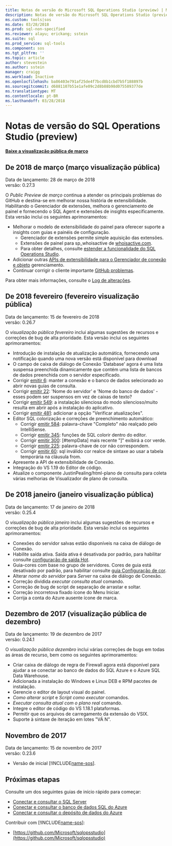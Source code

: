 ```yaml
---
title: Notas de versão do Microsoft SQL Operations Studio (preview) | Microsoft Docs
description: Notas de versão do Microsoft SQL Operations Studio (preview)
ms.custom: tools|sos
ms.date: 03/28/2018
ms.prod: sql-non-specified
ms.reviewer: alayu; erickang; sstein
ms.suite: sql
ms.prod_service: sql-tools
ms.component: sos
ms.tgt_pltfrm: ''
ms.topic: article
author: stevestein
ms.author: sstein
manager: craigg
ms.workload: Inactive
ms.openlocfilehash: ba86403e791af25de4f7bcd8b1cbd7b5f188897b
ms.sourcegitcommit: d6881107b51e1afe09c2d8b88b98d075589377de
ms.translationtype: MT
ms.contentlocale: pt-BR
ms.lasthandoff: 03/28/2018
---
```

# <a name="sql-operations-studio-preview-release-notes"></a>Notas de versão do SQL Operations Studio (preview)

**[Baixe a visualização pública de março](download.md)**

## <a name="march-2018-march-public-preview"></a>De 2018 de março (março visualização pública)

Data de lançamento: 28 de março de 2018  
versão: 0.27.3

O *Public Preview de março* continua a atender os principais problemas do GitHub e destina-se em melhorar nossa história de extensibilidade. Habilitando o Gerenciador de extensões, melhora o gerenciamento de painel e fornecendo o SQL Agent e extensões de insights especificamente. Esta versão inclui os seguintes aprimoramentos:

- Melhorar o modelo de extensibilidade do painel para oferecer suporte a insights com guias e painéis de configuração.
   - Gerenciador de extensões permite simple aquisição das extensões.
   - Extensões de painel para sp_whoisactive de [whoisactive.com](http://www.whoisactive.com).
   - Para obter detalhes, consulte [estender a funcionalidade do SQL Operations Studio](extensions.md).
- Adicionar outras [APIs de extensibilidade para o Gerenciador de conexão e objeto](https://github.com/Microsoft/sqlopsstudio/wiki/Extensibility-API) gerenciamento.
- Continuar corrigir o cliente importante [GitHub problemas](https://github.com/Microsoft/sqlopsstudio/issues).

Para obter mais informações, consulte o [Log de alterações](https://github.com/Microsoft/sqlopsstudio/blob/master/CHANGELOG.md).


## <a name="february-2018-february-public-preview"></a>De 2018 fevereiro (fevereiro visualização pública)

Data de lançamento: 15 de fevereiro de 2018  
versão: 0.26.7

O *visualização pública fevereiro* inclui algumas sugestões de recursos e correções de bug de alta prioridade. Esta versão inclui os seguintes aprimoramentos:

- Introdução de instalação de atualização automática, fornecendo uma notificação quando uma nova versão está disponível para download 
- O campo de caixa de diálogo de Conexão 'Database' agora é uma lista suspensa preenchida dinamicamente que contém uma lista de bancos de dados preenchida com o servidor especificado.
- Corrigir [emitir 6](https://github.com/Microsoft/sqlopsstudio/issues/6): manter a conexão e o banco de dados selecionado ao abrir novas guias de consulta.
- Corrigir [emitir 22](https://github.com/Microsoft/sqlopsstudio/issues/22): 'Nome do servidor' e 'Nome do banco de dados' - esses podem ser suspensos em vez de caixas de texto?
- Corrigir [emitir 549](https://github.com/Microsoft/sqlopsstudio/issues/549): a instalação silenciosa do modo silencioso/muito resulta em abrir após a instalação do aplicativo.
- Corrigir [emitir 481](https://github.com/Microsoft/sqlopsstudio/issues/481): adicionar a opção "Verificar atualizações".
- Editor SQL colorização e correções de preenchimento automático:
   - Corrigir [emitir 584](https://github.com/Microsoft/sqlopsstudio/issues/584): palavra-chave "Completo" não realçado pelo IntelliSense.
   - Corrigir [emitir 345](https://github.com/Microsoft/sqlopsstudio/issues/345): funções de SQL colorir dentro do editor.
   - Corrigir [emitir 300](https://github.com/Microsoft/sqlopsstudio/issues/300): [#tempData] mais recente "]" exibirá a cor verde.
   - Corrigir [emitir 225](https://github.com/Microsoft/sqlopsstudio/issues/225): palavra-chave de cor não correspondem.
   - Corrigir [emitir 60](https://github.com/Microsoft/sqlopsstudio/issues/60): sql inválido cor realce de sintaxe ao usar a tabela temporária na cláusula from.
- Apresente a API de extensibilidade de Conexão.
- Integração do VS 1.19 do Editor de código.
- Atualize o componente JustinPealing/html-plano de consulta para coleta várias melhorias de Visualizador de plano de consulta.


## <a name="january-2018-january-public-preview"></a>De 2018 janeiro (janeiro visualização pública)

Data de lançamento: 17 de janeiro de 2018  
versão: 0.25.4

O *visualização pública janeiro* inclui algumas sugestões de recursos e correções de bug de alta prioridade. Esta versão inclui os seguintes aprimoramentos:

- Conexões do servidor salvas estão disponíveis na caixa de diálogo de Conexão.
- Habilite saída ativa. Saída ativa é desativada por padrão, para habilitar consulte [configuração de saída Hot](settings.md#hot-exit).
- Guia-cores com base no grupo de servidores. Cores de guia está desativado por padrão, para habilitar consulte [guia Configuração de cor](settings.md#tab-color).
- Alterar *nome do servidor* para *Server* na caixa de diálogo de Conexão.
- Correção dividida *executar consulta atual* comando.
- Correção de bug de script de separação de arrastar e soltar.
- Correção incorretova fixado ícone do Menu Iniciar.
- Corrija a conta do Azure ausente ícone de marca.


## <a name="december-2017-december-public-preview"></a>Dezembro de 2017 (visualização pública de dezembro)

Data de lançamento: 19 de dezembro de 2017  
versão: 0.24.1

O *visualização pública dezembro* inclui várias correções de bugs em todas as áreas de recurso, bem como os seguintes aprimoramentos:

- Criar caixa de diálogo de regra de Firewall agora está disponível para ajudar a se conectar ao banco de dados do SQL Azure e o Azure SQL Data Warehouse.
- Adicionada a instalação do Windows e Linux DEB e RPM pacotes de instalação.
- Gerencie o editor de layout visual do painel.
- *Como alterar script* e *Script como executar* comandos.
- *Executar consulta atual com o plano real* comando.
- Integre o editor de código do VS 1.18.1 plataformas.
- Permitir que os arquivos de carregamento da extensão do VSIX.
- Suporte à sintaxe de iteração em lotes "VÁ N".


## <a name="november-2017"></a>Novembro de 2017

Data de lançamento: 15 de novembro de 2017  
versão: 0.23.6

- Versão de inicial [!INCLUDE[name-sos](../includes/name-sos-short.md)].


## <a name="next-steps"></a>Próximas etapas

Consulte um dos seguintes guias de início rápido para começar:
- [Conectar e consultar o SQL Server](quickstart-sql-server.md)
- [Conectar e consultar o banco de dados SQL do Azure](quickstart-sql-database.md)
- [Conectar e consultar o depósito de dados do Azure](quickstart-sql-dw.md)

Contribuir com [!INCLUDE[name-sos](../includes/name-sos-short.md)]:
- [https://github.com/Microsoft/sqlopsstudio](https://github.com/Microsoft/sqlopsstudio)
